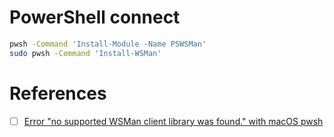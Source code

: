 # PowerShell connect


```bash
pwsh -Command 'Install-Module -Name PSWSMan'
sudo pwsh -Command 'Install-WSMan'
```

# References

- [ ] [Error "no supported WSMan client library was found." with macOS pwsh](https://stackoverflow.com/questions/65808121/error-no-supported-wsman-client-library-was-found-with-macos-pwsh)
